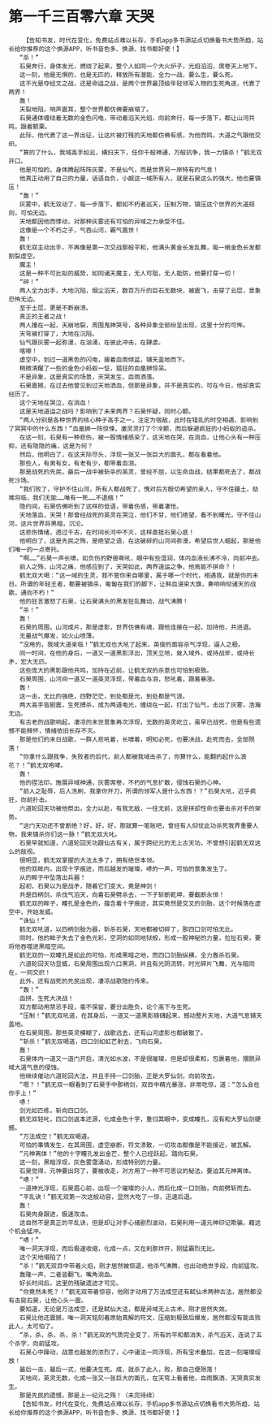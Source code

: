 # 第一千三百零六章 天哭
        【告知书友，时代在变化，免费站点难以长存，手机app多书源站点切换看书大势所趋，站长给你推荐的这个换源APP，听书音色多、换源、找书都好使！】
       “杀！”
       石昊奔行，身体发光，燃烧了起来，整个人如同一个大火炉子，光焰滔滔，席卷天上地下。
       这一刻，他是无惧的，也是无匹的，释放所有潜能，全力一战，要么生，要么死。
       这不光是夺经文之战，还是命运之战，是两个世界最顶级年轻领军人物的生死角逐，代表了两界！
       轰！
       天裂地陷，响声震耳，整个世界都仿佛要崩塌了。
       石昊通体缠绕着无数的金色闪电，带动着滔天光焰，向前奔行，每一步落下，都让山河共鸣，跟着颤栗。
       此际，他代表了这一界出征，让这片被打残的天地都仿佛有感，为他而鸣，大道之气跟他交织。
       “算的了什么，我域高手如云，横扫天下，任你千般神通，万般抗争，我一力镇杀！”鹤无双开口。
       他是可怕的，身体腾起阵阵灰雾，不是仙气，而是世界另一岸特有的气息！
       他真正动用了自己的力量，话语自负，小觑这一域所有人，就是石昊这么的强大，他也要镇压！
       “轰！”
       灰雾中，鹤无双动了，每一步落下，都如不朽者巡天，压制万物，镇压这个世界的大道规则，可怕无边。
       天地都因他而悸动，对那种灰雾还有可怕的异域之力承受不住。
       这像是一个不朽之子，气吞山河，霸气震世！
       轰！
       鹤无双主动出手，不再像是第一次交战那般平和，他满头黄金长发乱舞，每一根金色长发都割裂虚空。
       魔主！
       这是一种不可比拟的威势，如同诸天魔主，无人可阻，无人能防，他要打穿一切！
       “砰！”
       两人全力出手，大地沉陷，烟尘滔天，数百万斤的巨石无数块，被震飞，击穿了云层，景象恐怖无边。
       至于土层，更是不断崩溃。
       真正的王者之战！
       两人撞在一起，天崩地裂，周围鬼神哭号，各种异象全部纷呈出现，这里十分的可怖。
       天穹被打穿了，大地在沉陷。
       仙气跟灰雾一起弥漫，在汹涌，在彼此冲击，在肆虐。
       喀嚓！
       虚空中，划过一道黑色的闪电，接着血雨倾盆，铺天盖地而下。
       稍微清醒了一些的金色小蚂蚁一怔，猖狂的血凰狮惊呆。
       不是异象，这是真实的场景，天哭发生，血雨洒落。
       石昊震撼，在过去他曾见到过天地洒血，但那是异象，并不是真实的，可在今日，他却真实经历了。
       这个天地在哭泣，在淌血！
       这是天地道运之战吗？影响到了未来两界？石昊怀疑，同时心颤。
       “两人分别是各种世界的核心种子高手之一，注定为宿敌，此时在错乱的时空相遇，影响到了冥冥中的什么东西！”血凰狮一阵惊悚，激灵灵打了个冷颤，而后躲避疯狂的小蚂蚁的追杀。
       在这一刻，石昊有一种悲伤，被一股情绪感染了，这天地在哭，在淌血，让他心头有一种压抑，还有隐隐的痛，这是为何？
       然后，他明白了，在这天际尽头，浮现一张又一张巨大的面孔，都在看着他。
       那些人，有男有女，有老有少，都带着血泪。
       那是战死的先民，最后一战中被斩杀的英灵，曾经不屈，以生命血战，结果都死去了，都战死沙场。
       “我们败了，守护不住山河，所有人都战死了，愧对后方殷切希望的亲人，守不住疆土，劫难将临，我们无能……唯有一死……不退缩！”
       隐约间，石昊仿佛听到了这样的低语，带着伤感，带着凄怆。
       天地落血，天哭！那曾经战死的英灵在哭泣，他们不甘，他们绝望，看不到曙光，守不住山河，这片世界将黑暗，沉沦。
       这悲伤情绪，透过千古，在时间长河中不灭，这样直抵石昊心底！
       他明白了，这是先民之殇，是绝望之语，在这破碎的山河间弥漫，希望后世人崛起，那是他们唯一的一点寄托。
       “啊……”石昊一声长啸，如负伤的野兽嘶吼，眼中有些湿润，体内血液长沸不冷，向前冲去。
       前人之殇，山河之痛，他感应到了，天哭如此，两界道运之争，他焉能不拼命？！
       鹤无双大喝：“这一域的生灵，我不管你来自哪里，属于哪一个时代，相遇我，就是你的末日。所谓的年轻王者，都要被镇杀，匍匐在我们的脚下，让鲜血浸染大旗，奏响响彻诸天的战歌，通向不朽！”
       他的狂言激怒了石昊，让石昊满头的黑发狂乱舞动，战气沸腾！
       “杀！”
       轰！
       石昊的周围，山河成片，那是虚影，世界仿佛有魂，跟他连接在一起，加持他，共进退。
       无量战气爆发，如火山喷薄。
       “没用的，我域大道亲临！”鹤无双也大吼了起来，英俊的面容杀气浮现，逼人之极。
       同一时间，在他的身后，一道又一道黑影浮出，顶天立地，耸入域外，或持战斧，或持长矛，宏大无匹。
       这些庞大的黑影跟他共鸣，加持在近前，让鹤无双的杀意也可怕到极致。
       石昊周围，山河间一道又一道英灵浮现，带着血与泪，怒吼着，跟着暴涨。
       轰！
       这一击，无比的强绝，四野茫茫，到处都是光，到处都是气浪。
       两大高手皆剧震，生死搏杀，成为两道电光，缠绕在一起，打出了仙气，击出了灰雾，浩瀚无边。
       有古老的战歌响起，凄凉的末世景象再次浮现，无数的英灵屹立，虽早已战死，但是有些遗憾不能释怀，情绪依旧长存不灭。
       那是他们的末日战歌，一群人悲吼着，长啸着，明知必死，也要决战，赴死而去，全部殒落！
       “你拿什么跟我争，失败者的后代，前人都被我域击杀了，你算什么，能翻的起什么浪花？！”鹤无双咆哮。
       轰！
       他的捏法印，施展异域神通，灰雾席卷，不朽的气息扩散，侵蚀石昊的心神。
       “前人之耻辱，后人洗刷，我拿你开刀，所谓的领军人是什么东西！？”石昊大吼，近乎疯狂，向前扑击。
       六道轮回天功被他祭出，全力以赴，有我无敌，一往无前，这是拼却性命也要击杀对手的架势。
       “这门天功还不曾断绝？好，好，好，那就算一笔账吧，曾经有人仰仗此功杀死我界重要人物，我来镇杀你们这一脉！”鹤无双大叱。
       石昊早就知道，六道轮回天功跟仙古有关，属于跨纪元的无上古天功，不曾想引起鹤无双这么的敌视。
       很明显，鹤无双掌握的大法太多了，拥有绝世本领。
       他的双眸内，出现十字痕迹，而后越发的璀璨，哧的一声，可怕的景象发生了。
       从的眸子中坠落出兵器！
       起初，石昊以为是战矛，随着它们变大，竟是神剑！
       共是四柄剑，杀伐气滔天，向着石昊劈杀去，一下子斩断乾坤，要截断永恒！
       鹤无双的眸子，瞳孔是金色的，蕴含着十字痕迹，其实竟然是交叉的剑胎，这个时候落在虚空中，开始发威。
       “诛仙！”
       鹤无双吼道，以四柄剑胎为器，斩杀石昊，天地都被切碎了，那四口剑可怕无比。
       同时，他的眸子失去了金色光彩，空洞的如同地狱般，形成一股神秘的力量，拉扯石昊，要将他吞噬进黑暗空间。
       鹤无双的一双瞳孔是如此的可怕，形成黑暗之地，而四口剑胎纵横，全力轰杀石昊。
       六道轮回天功显威，石昊周围出现六口黑洞，并且有光阴流转，时光碎片飞舞，光与暗同在，一同交织！
       此外，还有战死的先民出现，凄凉战歌隐约传来。
       “轰！”
       血拼，生死大决战！
       双方都动用禁忌手段，毫不保留，要分出胜负，论个高下与生死。
       “压制！”鹤无双吼道，在其身后，一道又一道黑影磅礴起来，撼动整片天地，大道气息铺天盖地。
       在石昊周围，那些英灵模糊了，战歌远去，还有山河虚影也都破散了。
       “斩杀！”鹤无双喝道，四口剑如虹芒射去，飞向石昊。
       轰！
       石昊体内一道又一道门开启，清光如水波，不是很璀璨，但是却很柔和，包裹着他，摆脱异域大道气息的侵蚀。
       他继续催动六道轮回大法，并且手持一口剑胎，正是大罗仙剑，向前攻去。
       “嗯？！”鹤无双一眼看到了石昊手中那柄剑，双目中精光暴涨，非常吃惊，道：“怎么会在你手上！”
       哧！
       剑光如匹练，斩向四口剑。
       鹤无双轻叱，四口剑返本还源，化成金色十字，重归其眼中，变成瞳孔，没有和大罗仙剑硬撼。
       “万法成空！”鹤无双喝道。
       可怕的事情发生，在其周围，虚空崩断，符文溃散，一切攻击都像是不能接近，被瓦解。
       “元神离体！”他的十字瞳孔发出金芒，整个人已经跃起，踏向石昊。
       这一刻，黑暗浮现，灰色雾霭涌动，形成特别的力量。
       石昊觉得，元神要出窍了，要被收走，对方用了一种不可思议的秘法，要迫其元神离体。
       “哧！”
       一道神光浮现，石昊眉心前，出现一个璀璨的小人，而后化成一口剑胎，向前劈斩而去。
       “平乱诀！”鹤无双第一次这般动容，显然大吃了一惊，迅速后退。
       轰！
       石昊肉身跟进，极速攻击。
       这自然不是真正的平乱诀，但是却让对手心绪剧烈波动，石昊利用一道元神印记欺骗，藉这个机会猛冲。
       “哧！”
       唯一洞天浮现，而后极速收缩，化成一点，又在刹那炸开，刚猛霸烈无比。
       这个天地塌陷了！
       “杀！”鹤无双目中带着火焰，刚才居然被惊退，他杀气沸腾，也出动绝世手段，向前猛攻。
       轰隆一声，二者皆翻飞，嘴角淌血。
       好长时间后，这里的残破遗迹才可见。
       “你竟然未死？！”鹤无双带着惊容，他刚才动用了万法成空还有弑仙术两种古法，居然都没有击毙石昊，让他心头一震。
       要知道，无论是万法成空，还是弑仙大法，都是异域无上古术，刚才居然失效。
       石昊比他还震撼，唯一洞天铭刻着原始真解的符文，压缩到极致后爆发，居然都没有能击败此人，太可怕了。
       “杀，杀，杀，杀，杀！”鹤无双的气质完全变了，所有的平和都消失，杀气滔天，连说了五个杀字，向前猛攻。
       石昊心中躁动，战意也越发的浓烈了，心中诸法一同浮现，所有宝术叠加，在这一刻璀璨绽放！
       最后一击，最后一式，他要决生死。成，就杀了此人，败，那自己便殒落！
       天地间，英灵无数，化成一张又一张巨大的面孔，在天穹上看着他，血雨飘洒，天哭真实发生。
       那是先民的遗憾，那是上一纪元之殇！（未完待续）
       【告知书友，时代在变化，免费站点难以长存，手机app多书源站点切换看书大势所趋，站长给你推荐的这个换源APP，听书音色多、换源、找书都好使！】